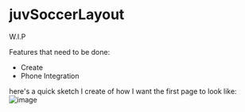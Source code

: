 # juvSoccerLayout
W.I.P

Features that need to be done:
- Create
- Phone Integration

here's a quick sketch I create of how I want the first page to look like:
![image](https://github.com/user-attachments/assets/0cb54cc7-82ef-4166-a401-4396a47677e1)
